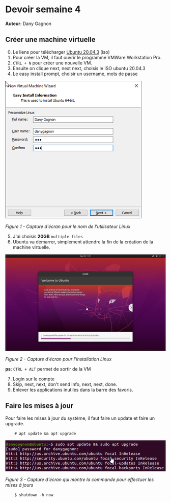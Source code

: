 # Devoir semaine 4
**Auteur**: Dany Gagnon

## Créer une machine virtuelle
0. Le liens pour télécharger [Ubuntu 20.04.3](https://ubuntu.com/download/desktop/thank-you?version=20.04.3&architecture=amd64) (iso)
1. Pour créer la VM, il faut ouvrir le programme VMWare Workstation Pro.
2. `CTRL + N` pour créer une nouvelle VM.
3. Ensuite on clique next, next next, choisis le ISO ubuntu 20.04.3
4. Le easy install prompt, choisir un username, mots de passe

![](./img/vmware_0Edld9VifC.png)

*Figure 1 - Capture d'écran pour le nom de l'utilisateur Linux*

5. J'ai choisis **20GB** `multiple files`
6. Ubuntu va démarrer, simplement attendre la fin de la création de la machine virtuelle.

![](img/vmware_KaWgAj78Zs.png)

*Figure 2 - Capture d'écran pour l'installation Linux*

**ps**: `CTRL + ALT` permet de sortir de la VM

7. Login sur le compte
8. Skip, next, next, don't send info, next, next, done.
9. Enlever les applications inutiles dans la barre des favoris.

## Faire les mises à jour
Pour faire les mises à jour du système, il faut faire un update et faire un upgrade.

```console
    # apt update && apt upgrade
```

![](img/vmware_VuVQFBfjfb.png)

*Figure 3 - Capture d'écran qui montre la commande pour effectuer les mises à jours*

```console
    $ shutdown -h now
```
